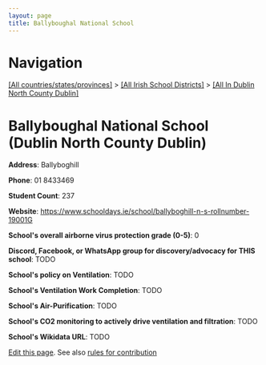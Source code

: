 ```yaml
---
layout: page
title: Ballyboughal National School
---
```

# Navigation

[[All countries/states/provinces]](../../..) > [[All Irish School Districts]](../..) > [[All In Dublin North County Dublin]](..)

# Ballyboughal National School (Dublin North County Dublin)

**Address**: Ballyboghill

**Phone**: 01 8433469

**Student Count**: 237

**Website**: <https://www.schooldays.ie/school/ballyboghill-n-s-rollnumber-19001G>

**School's overall airborne virus protection grade (0-5)**: 0

**Discord, Facebook, or WhatsApp group for discovery/advocacy for THIS school**: TODO

**School's policy on Ventilation**: TODO

**School's Ventilation Work Completion**: TODO

**School's Air-Purification**: TODO

**School's CO2 monitoring to actively drive ventilation and filtration**: TODO

**School's Wikidata URL**: TODO


[Edit this page](https://github.com/ventilate-schools/Ireland/edit/main/./Dublin_North_County_Dublin/Ballyboughal_National_School.md). See also [rules for contribution](../../../contribution-rules/)